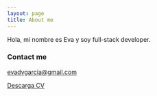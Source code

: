 ```yaml
---
layout: page
title: About me
---
```


Hola, mi nombre es Eva y soy full-stack developer.

### Contact me

[evadvgarcia@gmail.com](mailto:evadvgarcia@gmail.com)

<a href="EvaMariadeVenaGarcia_CurriculumVitae.pdf" download="EvaMariadeVenaGarcia_CurriculumVitae.pdf">Descarga CV</a>
